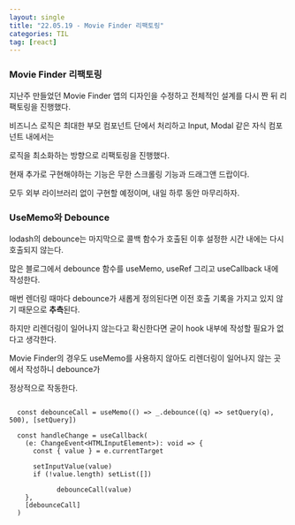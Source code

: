 ```yaml
---
layout: single
title: "22.05.19 - Movie Finder 리팩토링"
categories: TIL
tag: [react]
---
```


### Movie Finder 리팩토링

지난주 만들었던 Movie Finder 앱의 디자인을 수정하고 전체적인 설계를 다시 짠 뒤 리팩토링을 진행했다.

비즈니스 로직은 최대한 부모 컴포넌트 단에서 처리하고 Input, Modal 같은 자식 컴포넌트 내에서는

로직을 최소화하는 방향으로 리팩토링을 진행했다.

현재 추가로 구현해야하는 기능은 무한 스크롤링 기능과 드래그앤 드랍이다.

모두 외부 라이브러리 없이 구현할 예정이며, 내일 하루 동안 마무리하자.

### UseMemo와 Debounce

lodash의 debounce는 마지막으로 콜백 함수가 호출된 이후 설정한 시간 내에는 다시 호출되지 않는다.

많은 블로그에서 debounce 함수를 useMemo, useRef 그리고 useCallback 내에 작성한다.

매번 렌더링 때마다 debounce가 새롭게 정의된다면 이전 호출 기록을 가지고 있지 않기 때문으로 **추측**된다.

하지만 리렌더링이 일어나지 않는다고 확신한다면 굳이 hook 내부에 작성할 필요가 없다고 생각한다.

Movie Finder의 경우도 useMemo를 사용하지 않아도 리렌더링이 일어나지 않는 곳에서 작성하니 debounce가

정상적으로 작동한다.

```react

  const debounceCall = useMemo(() => _.debounce((q) => setQuery(q), 500), [setQuery])

  const handleChange = useCallback(
    (e: ChangeEvent<HTMLInputElement>): void => {
      const { value } = e.currentTarget

      setInputValue(value)
      if (!value.length) setList([])

			debounceCall(value)
    },
    [debounceCall]
  )
```
